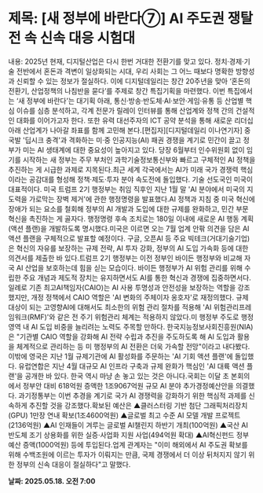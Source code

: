 # **제목: [새 정부에 바란다⑦] AI 주도권 쟁탈전 속 신속 대응 시험대**

  내용: 2025년 현재, 디지털산업은 다시 한번 거대한 전환기를 맞고 있다. 정치·경제·기술 전반에서 혼돈과 격변이 일상화되는 시대, 우리 사회는 그 어느 때보다 명확한 방향성과 신뢰할 수 있는 정보가 절실하다. 이에 디지털데일리는 창간 20주년을 맞아 ‘혼돈의 전환기, 산업정책의 나침반을 묻다’를 주제로 창간 특집기획을 마련했다. 이번 특집에서는 ‘새 정부에 바란다’는 대기획 아래, 통신·방송·반도체·AI·보안·게임·유통 등 산업별 핵심 이슈를 심층 분석하고, 각계 전문가 릴레이 인터뷰를 통해 산업계와 정책 간의 건설적인 대화를 이어가고자 한다. 또한 유력 대선주자의 ICT 공약 분석을 통해 새로운 리더십 아래 산업계가 나아갈 좌표를 함께 고민해 본다.[편집자][디지털데일리 이나연기자] 중국발 '딥시크 충격'과 격화하는 미·중 인공지능(AI) 패권 경쟁을 계기로 민간이 끌고 정부가 미는 AI 생태계에 대한 중요성이 높아지고 있다. 당장 6월부터 인수위원회 없이 임기를 시작하는 새 정부는 주무 부처인 과학기술정보통신부와 빠르고 구체적인 AI 정책을 추진하는 게 시급한 과제로 지목된다.최근 세계 각국에서는 AI가 미래 국가 경쟁력 핵심이라는 공감대를 형성해 정책·제도·투자 분야 속도전에 돌입했다. 기술 선도국인 미국이 대표적이다. 미국 트럼프 2기 행정부는 취임 직후인 지난 1월 말 'AI 분야에서 미국의 지도력을 가로막는 장벽 제거'에 관한 행정명령을 발표했다.AI 정책과 지침 중 미국 혁신에 장애가 되는 요소를 철회해 정부의 AI 개발과 도입에 대한 규제를 완화하고, 민간 부문 혁신을 촉진하는 게 골자다. 행정명령 후속 조치로는 180일 이내에 새로운 AI 행동 계획(액션 플랜)을 개발하도록 명시했다.미국은 이르면 오는 7월 업계 안팎 의견을 담은 AI 액션 플랜을 구체적으로 발표할 예정이다. 구글, 오픈AI 등 주요 빅테크(거대기술기업)은 혁신의 자유를 보장하는 규제 전략, AI 투자 강화, 정부의 AI 도입 가속화 등에 대한 의견서를 제출한 바 있다.트럼프 2기 행정부는 이전 정부인 바이든 행정부와 비교해 자국 AI 산업을 보호하는데 힘을 싣는 모습이다. 바이든 행정부가 AI 위험 관리를 위해 수립한 주요 개념과 제도적 장치는 유지하면서도 AI를 통한 혁신과 경쟁에 집중하면서다.일례로 기존 최고AI책임자(CAIO)는 AI 사용 투명성과 안전성을 보장하는 역할을 강조했지만, 개정 정책에서 CAIO 역할은 'AI 변화의 주체이자 옹호자'로 재정의했다. 규제 대상이 되는 고영향AI에 대해서도 최소한의 위험 관리 절차를 적용해 'AI 위험관리프레임워크(RMF)'와 같은 전 주기 위험관리 체계는 적용하지 않았다.미 행정부 주도로 행정 영역 내 AI 도입 비중을 늘리려는 노력도 주목할 만하다. 한국지능정보사회진흥원(NIA)은 "기관별 CAIO 역할을 강화해 AI 전략 수립과 추진을 주도하도록 해 AI 도입과 활용을 체계적으로 관리하는 등 미 행정부의 AI 전환은 더욱 가속할 전망"이라고 내다봤다.이밖에 영국은 지난 1월 규제기관에 AI 활성화를 주문하는 'AI 기회 액션 플랜'에 돌입했다. 유럽연합은 지난 4월 대규모 AI 인프라 구축과 규제 완화가 핵심인 'AI 대륙 액션 플랜'을 공개한 바 있다. 한국 역시 마냥 손 놓고 있는 것은 아니다.국회는 이달 초 본회의에서 정부안 대비 618억원 증액한 1조9067억원 규모 AI 분야 추가경정예산안을 의결했다. 과기정통부는 이번 추경을 계기로 국가 AI 경쟁력을 강화하기 위한 핵심적 과제를 신속하게 추진할 것을 강조했다.확보된 예산은 ▲클러스터링 기반 첨단 그래픽처리장치(GPU) 1만장 연내 확보(1조4600억원) ▲글로벌 최고 수준 AI 모델 개발 프로젝트(2136억원) ▲AI 인재들이 겨루는 글로벌 AI챌린지 하반기 개최(100억원) ▲국산 AI 반도체 조기 상용화를 위한 실증·사업화 지원 사업(494억원 확대) ▲AI혁신펀드 정부 예산 증액(1000억원) 등에 투입된다.업계 관계자는 "이미 해외에서 AI 주도권 확보를 위해 수백조원에 이르는 투자가 이뤄지는 만큼, 국제 경쟁에서 더 이상 뒤처지지 않기 위한 정부의 신속 대응이 절실하다"고 말했다.

  **날짜: 2025.05.18. 오전 7:00**